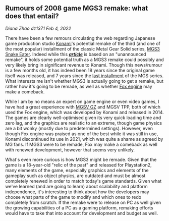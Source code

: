 ## Rumours of 2008 game MGS3 remake: what does that entail?

_Diana Zhao dz1371_
_Feb 4, 2022_

There have been a few remours circulating the web regarding Japanese game production studio [Konami](https://en.wikipedia.org/wiki/Konami)'s potential remake of the third (and one of the most popular) installment of the classic Metal Gear Solid series, [MGS3 Snake Eater](https://en.wikipedia.org/wiki/Metal_Gear_Solid_3:_Snake_Eater). Indeed while this **_[article](https://ftw.usatoday.com/2021/10/metal-gear-solid-3-remake-virtuos)_** is based on an "unannounced remake", it holds some potential truth as a MGS3 remake could possibly and very likely bring in significant revenue to Konami. Though this news/rumour is a few months old, it has indeed been 18 years since the original game itself was released, and 7 years since the [last installment](https://en.wikipedia.org/wiki/Metal_Gear_Solid_V:_The_Phantom_Pain) of the MGS series. What interests me isn't whether MGS3 is actually going to get a remake, but rather how it's going to be remade, as well as whether [Fox engine](https://en.wikipedia.org/wiki/Fox_Engine) may make a comeback.

While I am by no means an expert on game engine or even video games, I have had a great experience with [MGSV GZ](https://en.wikipedia.org/wiki/Metal_Gear_Solid_V:_Ground_Zeroes) and MGSV TPP, both of which used the Fox engine, which was developed by Konami and released in 2014. The games are clearly well-optimised given its very quick loading time and zero lag, and the graphics are realistic to an extreme, though game physics are a bit wonky (mostly due to predetermined settings). However, even though Fox engine was praised as one of the best while it was still in use, Konami discontinued its use in 2021, which was quite a shame as agreed by MG fans. If MGS3 were to be remade, Fox may make a comeback as well with renewed development, however that seems very unlikely.

What's even more curious is how MGS3 might be remade. Given that the game is a 18-year-old "relic of the past" and released for Playstation2, many elements of the game, especially graphics and elements of the gameplay such as object physics, are outdated and must be almost completely renewed in order to match today's game standards. Given what we've learned (and are going to learn) about scalability and platform independence, it's interesting to think about how the developers may choose what parts of the game to modify and which ones to redo completely from scratch. If the remake were to release on PC as well given the growing capabilities of a PC as a gaming platform, remaking efforts would have to take that into account for development and budget as well.
